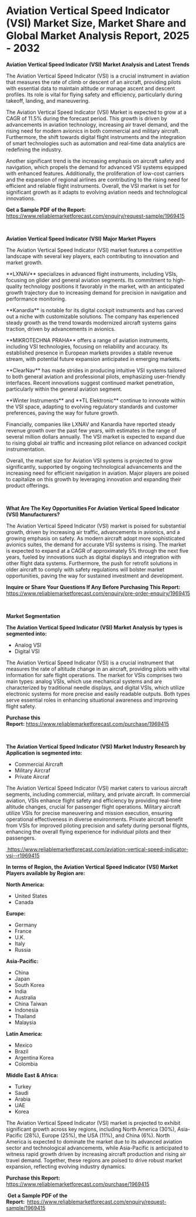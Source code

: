 <p><h1>Aviation Vertical Speed Indicator (VSI) Market Size, Market Share and Global Market Analysis Report, 2025 - 2032</h1></p><p><strong>Aviation Vertical Speed Indicator (VSI) Market Analysis and Latest Trends</strong></p>
<p><p>The Aviation Vertical Speed Indicator (VSI) is a crucial instrument in aviation that measures the rate of climb or descent of an aircraft, providing pilots with essential data to maintain altitude or manage ascent and descent profiles. Its role is vital for flying safety and efficiency, particularly during takeoff, landing, and maneuvering.</p><p>The Aviation Vertical Speed Indicator (VSI) Market is expected to grow at a CAGR of 11.5% during the forecast period. This growth is driven by advancements in aviation technology, increasing air travel demand, and the rising need for modern avionics in both commercial and military aircraft. Furthermore, the shift towards digital flight instruments and the integration of smart technologies such as automation and real-time data analytics are redefining the industry. </p><p>Another significant trend is the increasing emphasis on aircraft safety and navigation, which propels the demand for advanced VSI systems equipped with enhanced features. Additionally, the proliferation of low-cost carriers and the expansion of regional airlines are contributing to the rising need for efficient and reliable flight instruments. Overall, the VSI market is set for significant growth as it adapts to evolving aviation needs and technological innovations.</p></p>
<p><strong>Get a Sample PDF of the Report:&nbsp;</strong> <a href="https://www.reliablemarketforecast.com/enquiry/request-sample/1969415?utm_campaign=1832&utm_medium=2&utm_source=Github&utm_content=ia&utm_term=12042025&utm_id=aviation-vertical-speed-indicator-vsi">https://www.reliablemarketforecast.com/enquiry/request-sample/1969415</a></p>
<p>&nbsp;</p>
<p><strong>Aviation Vertical Speed Indicator (VSI) Major Market Players</strong></p>
<p><p>The Aviation Vertical Speed Indicator (VSI) market features a competitive landscape with several key players, each contributing to innovation and market growth.</p><p>**LXNAV** specializes in advanced flight instruments, including VSIs, focusing on glider and general aviation segments. Its commitment to high-quality technology positions it favorably in the market, with an anticipated growth trajectory due to increasing demand for precision in navigation and performance monitoring.</p><p>**Kanardia** is notable for its digital cockpit instruments and has carved out a niche with customizable solutions. The company has experienced steady growth as the trend towards modernized aircraft systems gains traction, driven by advancements in avionics.</p><p>**MIKROTECHNA PRAHA** offers a range of aviation instruments, including VSI technologies, focusing on reliability and accuracy. Its established presence in European markets provides a stable revenue stream, with potential future expansion anticipated in emerging markets.</p><p>**ClearNav** has made strides in producing intuitive VSI systems tailored to both general aviation and professional pilots, emphasizing user-friendly interfaces. Recent innovations suggest continued market penetration, particularly within the general aviation segment.</p><p>**Winter Instruments** and **TL Elektronic** continue to innovate within the VSI space, adapting to evolving regulatory standards and customer preferences, paving the way for future growth.</p><p>Financially, companies like LXNAV and Kanardia have reported steady revenue growth over the past few years, with estimates in the range of several million dollars annually. The VSI market is expected to expand due to rising global air traffic and increasing pilot reliance on advanced cockpit instrumentation.</p><p>Overall, the market size for Aviation VSI systems is projected to grow significantly, supported by ongoing technological advancements and the increasing need for efficient navigation in aviation. Major players are poised to capitalize on this growth by leveraging innovation and expanding their product offerings.</p></p>
<p>&nbsp;</p>
<p><strong>What Are The Key Opportunities For Aviation Vertical Speed Indicator (VSI) Manufacturers?</strong></p>
<p><p>The Aviation Vertical Speed Indicator (VSI) market is poised for substantial growth, driven by increasing air traffic, advancements in avionics, and a growing emphasis on safety. As modern aircraft adopt more sophisticated avionics suites, the demand for accurate VSI systems is rising. The market is expected to expand at a CAGR of approximately 5% through the next five years, fueled by innovations such as digital displays and integration with other flight data systems. Furthermore, the push for retrofit solutions in older aircraft to comply with safety regulations will bolster market opportunities, paving the way for sustained investment and development.</p></p>
<p><strong>Inquire or Share Your Questions If Any Before Purchasing This Report:</strong> <a href="https://www.reliablemarketforecast.com/enquiry/pre-order-enquiry/1969415?utm_campaign=1832&utm_medium=2&utm_source=Github&utm_content=ia&utm_term=12042025&utm_id=aviation-vertical-speed-indicator-vsi">https://www.reliablemarketforecast.com/enquiry/pre-order-enquiry/1969415</a></p>
<p>&nbsp;</p>
<p><strong>Market Segmentation</strong></p>
<p><strong>The Aviation Vertical Speed Indicator (VSI) Market Analysis by types is segmented into:</strong></p>
<p><ul><li>Analog VSI</li><li>Digital VSI</li></ul></p>
<p><p>The Aviation Vertical Speed Indicator (VSI) is a crucial instrument that measures the rate of altitude change in an aircraft, providing pilots with vital information for safe flight operations. The market for VSIs comprises two main types: analog VSIs, which use mechanical systems and are characterized by traditional needle displays, and digital VSIs, which utilize electronic systems for more precise and easily readable outputs. Both types serve essential roles in enhancing situational awareness and improving flight safety.</p></p>
<p><strong>Purchase this Report:&nbsp;</strong><a href="https://www.reliablemarketforecast.com/purchase/1969415?utm_campaign=1832&utm_medium=2&utm_source=Github&utm_content=ia&utm_term=12042025&utm_id=aviation-vertical-speed-indicator-vsi">https://www.reliablemarketforecast.com/purchase/1969415</a></p>
<p>&nbsp;</p>
<p><strong>The Aviation Vertical Speed Indicator (VSI) Market Industry Research by Application is segmented into:</strong></p>
<p><ul><li>Commercial Aircraft</li><li>Military Aircraf</li><li>Private Aircraf</li></ul></p>
<p><p>The Aviation Vertical Speed Indicator (VSI) market caters to various aircraft segments, including commercial, military, and private aircraft. In commercial aviation, VSIs enhance flight safety and efficiency by providing real-time altitude changes, crucial for passenger flight operations. Military aircraft utilize VSIs for precise maneuvering and mission execution, ensuring operational effectiveness in diverse environments. Private aircraft benefit from VSIs for improved piloting precision and safety during personal flights, enhancing the overall flying experience for individual pilots and their passengers.</p></p>
<p><a href="https://www.reliablemarketforecast.com/aviation-vertical-speed-indicator-vsi--r1969415?utm_campaign=1832&utm_medium=2&utm_source=Github&utm_content=ia&utm_term=12042025&utm_id=aviation-vertical-speed-indicator-vsi">&nbsp;https://www.reliablemarketforecast.com/aviation-vertical-speed-indicator-vsi--r1969415</a></p>
<p><strong>In terms of Region, the Aviation Vertical Speed Indicator (VSI) Market Players available by Region are:</strong></p>
<p>
    <p> <strong> North America: </strong>
        <ul>
            <li>United States</li>
            <li>Canada</li>
        </ul>
        </p> 
    <p> <strong> Europe: </strong>
        <ul>
            <li>Germany</li>
            <li>France</li>
            <li>U.K.</li>
            <li>Italy</li>
            <li>Russia</li>
        </ul>
        </p> 
    <p> <strong> Asia-Pacific: </strong>
        <ul>
            <li>China</li>
            <li>Japan</li>
            <li>South Korea</li>
            <li>India</li>
            <li>Australia</li>
            <li>China Taiwan</li>
            <li>Indonesia</li>
            <li>Thailand</li>
            <li>Malaysia</li>
        </ul>
        </p> 
    <p> <strong> Latin America: </strong>
        <ul>
            <li>Mexico</li>
            <li>Brazil</li>
            <li>Argentina Korea</li>
            <li>Colombia</li>
        </ul>
        </p> 
    <p> <strong> Middle East & Africa: </strong>
        <ul>
            <li>Turkey</li>
            <li>Saudi</li>
            <li>Arabia</li>
            <li>UAE</li>
            <li>Korea</li>
        </ul>
    </p>
    </p>
<p><p>The Aviation Vertical Speed Indicator (VSI) market is projected to exhibit significant growth across key regions, including North America (30%), Asia-Pacific (28%), Europe (25%), the USA (11%), and China (6%). North America is expected to dominate the market due to its advanced aviation sector and technological advancements, while Asia-Pacific is anticipated to witness rapid growth driven by increasing aircraft production and rising air travel demand. Together, these regions are poised to drive robust market expansion, reflecting evolving industry dynamics.</p></p>
<p><strong>Purchase this Report: </strong><a href="https://www.reliablemarketforecast.com/purchase/1969415?utm_campaign=1832&utm_medium=2&utm_source=Github&utm_content=ia&utm_term=12042025&utm_id=aviation-vertical-speed-indicator-vsi">https://www.reliablemarketforecast.com/purchase/1969415</a></p>
<p>&nbsp;<strong>Get a Sample PDF of the Report:&nbsp;&nbsp;</strong><a href="https://www.reliablemarketforecast.com/enquiry/request-sample/1969415?utm_campaign=1832&utm_medium=2&utm_source=Github&utm_content=ia&utm_term=12042025&utm_id=aviation-vertical-speed-indicator-vsi">https://www.reliablemarketforecast.com/enquiry/request-sample/1969415</a></p>
<p><strong></strong></p>
<p><p></p><p></p><p></p></p>